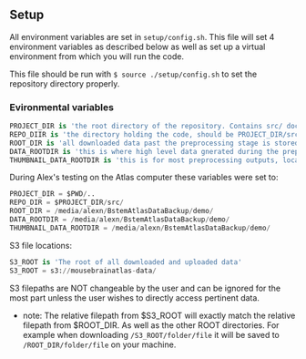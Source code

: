## Setup

All environment variables are set in `setup/config.sh`. This file will set 4 environment variables as described below as well as set up a virtual environment from which you will run the code.

This file should be run with `$ source ./setup/config.sh` to set the repository directory properly.

### Evironmental variables	
```python	
PROJECT_DIR is 'the root directory of the repository. Contains src/ doc/ etc...'
REPO_DIIR is 'the directory holding the code, should be PROJECT_DIR/src/'
ROOT_DIR is 'all downloaded data past the preprocessing stage is stored here'
DATA_ROOTDIR is 'this is where high level data gnerated during the preprocessing stage is saved'
THUMBNAIL_DATA_ROOTDIR is 'this is for most preprocessing outputs, location of downsampled images'
```	

During Alex's testing on the Atlas computer these variables were set to: 
```python	
PROJECT_DIR = $PWD/..
REPO_DIR = $PROJECT_DIR/src/
ROOT_DIR = /media/alexn/BstemAtlasDataBackup/demo/
DATA_ROOTDIR = /media/alexn/BstemAtlasDataBackup/demo/
THUMBNAIL_DATA_ROOTDIR = /media/alexn/BstemAtlasDataBackup/demo/
```	

S3 file locations:	
```python	
S3_ROOT is 'The root of all downloaded and uploaded data'
S3_ROOT = s3://mousebrainatlas-data/	
```	
S3 filepaths are NOT changeable by the user and can be ignored for the most part unless the user wishes to directly access pertinent data.


- note: The relative filepath from $S3_ROOT will exactly match the relative filepath from $ROOT_DIR. As well as the other ROOT directories. For example when downloading `/S3_ROOT/folder/file` it will be saved to `/ROOT_DIR/folder/file` on your machine.
